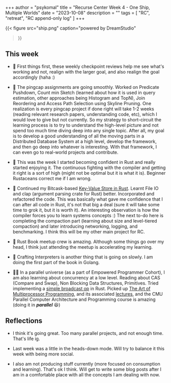 +++
author = "psykomal"
title = "Recurse Center Week 4 - One Ship, Multiple Worlds"
date = "2023-10-08"
description = ""
tags = [
	"RC", "retreat", "RC append-only log"
]
+++

{{< figure
		  src="ship.png"
		  caption="powered by DreamStudio"
>}}



## This week

- 💭 First things first, these weekly checkpoint reviews help me see what's working and not, realign with the larger goal, and also realign the goal accordingly (haha :)

- 💽 The pingcap assignments are going smoothly. Worked on Predicate Pushdown, Count min Sketch (learned about how it is used in query estimation, other approaches being Histogram and TopN), Join Reordering and Access Path Selection using Skyline Pruning. One realization is every pingcap project if done right will take 1-2 weeks (reading relevant research papers, understanding code, etc), which I would love to give but not currently. So my strategy to short-circuit the learning process is to try to understand the high-level picture and not spend too much time diving deep into any single topic. After all, my goal is to develop a good understanding of all the moving parts in a Distributed Database System at a high level, develop the framework, and then go deep into whatever is interesting.  With that framework, I can even go to real-world projects and contribute.

- 🦀 This was the week I started becoming confident in Rust and really started enjoying it. The continuous fighting with the compiler and getting it right is a sort of high (might not be optimal but it is what it is). Beginner Rustaceans correct me if I am wrong.

- 🦀 Continued my Bitcask-based [Key-Value Store in Rust](https://github.com/psykomal/kvrs). Learnt File IO and clap (argument parsing crate for Rust) better. Incorporated and refactored the code. This was basically what gave me confidence that I can after all code in Rust, it's not that big a deal (sure it will take some time to grok it, but it is worth it). An interesting observation is how the compiler forces you to learn systems concepts :) The next to-do here is completing the compaction part (learning about size and level-tiered compaction) and later introducing networking, logging, and benchmarking. I think this will be my other main project for RC. 

- 🦀 Rust Book meetup crew is amazing. Although some things go over my head, I think just attending the meetup is accelerating my learning. 

- 🧶 Crafting Interpreters is another thing that is going on slowly. I am doing the first part of the book in Golang. 

- 🧑‍💻 In a parallel universe (as a part of Empowered Programmer Cohort), I am also learning about concurrency at a low level. Reading about CAS (Compare and Swap), Non Blocking Data Structures, Primitives. Tried implementing a [simple broadcast op](https://github.com/psykomal/broadcast-rs) in Rust. Picked up [The Art of Multiprocessor Programming](https://www.oreilly.com/library/view/the-art-of/9780123705914/), and its associated [lectures](https://www.youtube.com/playlist?list=PLbsY-4I8oat9o7p4re3308L4uk0YJe8ez), and the CMU Parallel Computer Architecture and Programming course is amazing (doing it in ***parallel*** 😆)


## Reflections

- I think it's going great. Too many parallel projects, and not enough time. That's life ig.

- Last week was a little in the heads-down mode. Will try to balance it this week with being more social. 

- I also am not producing stuff currently (more focused on consumption and learning). That's ok I think. Will get to write some blog posts after I am in a comfortable place with all the concepts I am dealing with now. 
